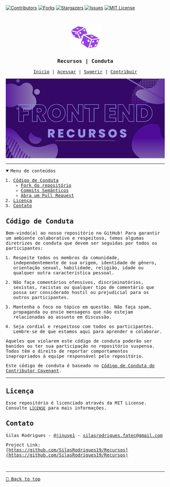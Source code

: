 [![Contributors][contributors-shield]][contributors-url]
[![Forks][forks-shield]][forks-url]
[![Stargazers][stars-shield]][stars-url]
[![Issues][issues-shield]][issues-url]
[![MIT License][license-shield]][license-url]

<!-- PROJECT LOGO -->
<br />
<samp>
<p align="center">
  <a href="https://github.com/SilasRodrigues19/Recursos">
    <img src="./assets/img/logo.svg" alt="Logo" width="100" height="80">
  </a>

  <h3 align="center" id="RecursosConduta">Recursos | Conduta</h3>

  <p align="center">
    <a href="./README.md">Início</a>
    &#124;	
    <a href="http://webresources.epizy.com/">Acessar</a>
    &#124;	
    <a href="https://github.com/SilasRodrigues19/Recursos/issues/new?template=suggesting.md&title=T%C3%ADtulo%20da%20sua%20sugest%C3%A3o">Sugerir</a>
    &#124;	
    <a href="./CONTRIBUTING.md">Contribuir</a>
  </p>
</p>

[![Preview][product-banner]](./README.md)<hr>

<!-- TABLE OF CONTENTS -->
<details open="open">
  <summary>Menu de conteúdos</summary>
  <ol>
    <li>
      <a href="#código-de-conduta">Código de Conduta</a>
      <ul>
        <li><a href="#fork-do-repositório">Fork do repositório</a></li>
        <li><a href="#commits-semânticos">Commits Semânticos</a></li>
        <li><a href="#abra-uma-pull-request">Abra um Pull Request</a></li>
      </ul>
    </li>
    <li><a href="#licença">Licença</a></li>
    <li><a href="#contato">Contato</a></li>
  </ol>
</details>

<!-- CODE OF CONDUCT -->

## Código de Conduta

Bem-vindo(a) ao nosso repositório no GitHub! Para garantir um ambiente colaborativo e respeitoso, temos algumas diretrizes de conduta que devem ser seguidas por todos os participantes:

1. Respeite todos os membros da comunidade, independentemente de sua origem, identidade de gênero, orientação sexual, habilidade, religião, idade ou qualquer outra característica pessoal.

2. Não faça comentários ofensivos, discriminatórios, sexistas, racistas ou qualquer tipo de comentário que possa ser considerado hostil ou prejudicial para os outros participantes.

3. Mantenha o foco no tópico em questão. Não faça spam, propaganda ou envie mensagens que não estejam relacionadas ao assunto em discussão.

4. Seja cordial e respeitoso com todos os participantes. Lembre-se de que estamos aqui para aprender e colaborar.

Aqueles que violarem este código de conduta poderão ser banidos ou ter sua participação no repositório suspensa. Todos têm o direito de reportar comportamentos inapropriados à equipe responsável pelo repositório.

Este código de conduta é baseado no [Código de Conduta do Contributor Covenant](https://www.contributor-covenant.org/).

<hr>

<!-- LICENSE -->

## Licença

Esse repositório é licenciado através da MIT License. Consulte [`LICENSE`](./LICENSE) para mais informações.

<!-- CONTACT -->

## Contato

Silas Rodrigues - [@jinuye1](https://twitter.com/jinuye1) - silasrodrigues.fatec@gmail.com

Project Link: [https://github.com/SilasRodrigues19/Recursos](https://github.com/SilasRodrigues19/Recursos) <br>

<!-- MARKDOWN LINKS & IMAGES -->
<!-- https://www.markdownguide.org/basic-syntax/#reference-style-links -->

[contributors-shield]: https://img.shields.io/github/contributors/SilasRodrigues19/Recursos.svg?style=for-the-badge
[contributors-url]: https://github.com/SilasRodrigues19/Recursos/graphs/contributors
[forks-shield]: https://img.shields.io/github/forks/SilasRodrigues19/Recursos.svg?style=for-the-badge
[forks-url]: https://github.com/SilasRodrigues19/Recursos/network/members
[stars-shield]: https://img.shields.io/github/stars/SilasRodrigues19/Recursos.svg?style=for-the-badge
[stars-url]: https://github.com/SilasRodrigues19/Recursos/stargazers
[issues-shield]: https://img.shields.io/github/issues/SilasRodrigues19/Recursos.svg?style=for-the-badge
[issues-url]: https://github.com/SilasRodrigues19/Recursos/issues
[license-shield]: https://img.shields.io/github/license/SilasRodrigues19/Recursos.svg?style=for-the-badge
[license-url]: https://github.com/SilasRodrigues19/Recursos/blob/master/LICENSE
[license-url]: https://github.com/SilasRodrigues19/Recursos/blob/master/LICENSE.txt
[product-banner]: ./assets/img/Banner.png

<br><hr>
[🔼 Back to top](#RecursosConduta)
